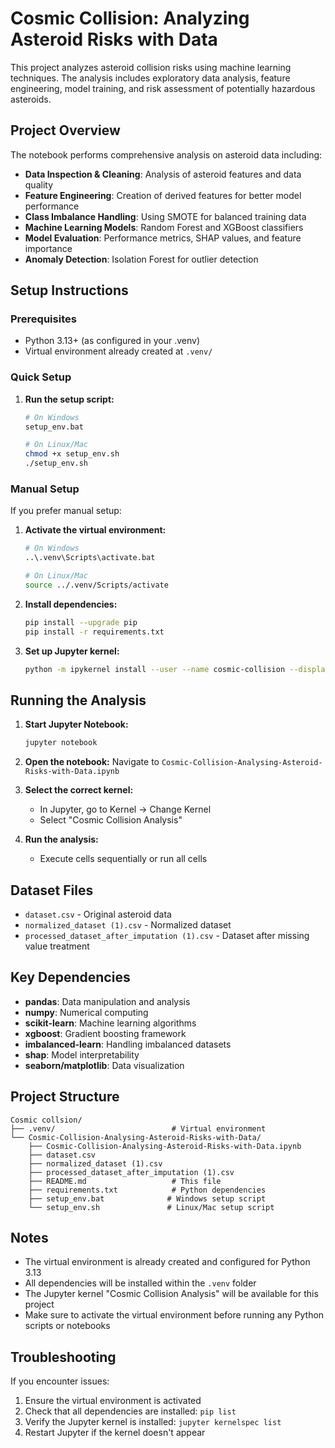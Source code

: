 # Cosmic Collision: Analyzing Asteroid Risks with Data

This project analyzes asteroid collision risks using machine learning techniques. The analysis includes exploratory data analysis, feature engineering, model training, and risk assessment of potentially hazardous asteroids.

## Project Overview

The notebook performs comprehensive analysis on asteroid data including:
- **Data Inspection & Cleaning**: Analysis of asteroid features and data quality
- **Feature Engineering**: Creation of derived features for better model performance
- **Class Imbalance Handling**: Using SMOTE for balanced training data
- **Machine Learning Models**: Random Forest and XGBoost classifiers
- **Model Evaluation**: Performance metrics, SHAP values, and feature importance
- **Anomaly Detection**: Isolation Forest for outlier detection

## Setup Instructions

### Prerequisites
- Python 3.13+ (as configured in your .venv)
- Virtual environment already created at `.venv/`

### Quick Setup
1. **Run the setup script:**
   ```bash
   # On Windows
   setup_env.bat
   
   # On Linux/Mac
   chmod +x setup_env.sh
   ./setup_env.sh
   ```

### Manual Setup
If you prefer manual setup:

1. **Activate the virtual environment:**
   ```bash
   # On Windows
   ..\.venv\Scripts\activate.bat
   
   # On Linux/Mac
   source ../.venv/Scripts/activate
   ```

2. **Install dependencies:**
   ```bash
   pip install --upgrade pip
   pip install -r requirements.txt
   ```

3. **Set up Jupyter kernel:**
   ```bash
   python -m ipykernel install --user --name cosmic-collision --display-name "Cosmic Collision Analysis"
   ```

## Running the Analysis

1. **Start Jupyter Notebook:**
   ```bash
   jupyter notebook
   ```

2. **Open the notebook:**
   Navigate to `Cosmic-Collision-Analysing-Asteroid-Risks-with-Data.ipynb`

3. **Select the correct kernel:**
   - In Jupyter, go to Kernel → Change Kernel
   - Select "Cosmic Collision Analysis"

4. **Run the analysis:**
   - Execute cells sequentially or run all cells

## Dataset Files

- `dataset.csv` - Original asteroid data
- `normalized_dataset (1).csv` - Normalized dataset
- `processed_dataset_after_imputation (1).csv` - Dataset after missing value treatment

## Key Dependencies

- **pandas**: Data manipulation and analysis
- **numpy**: Numerical computing
- **scikit-learn**: Machine learning algorithms
- **xgboost**: Gradient boosting framework
- **imbalanced-learn**: Handling imbalanced datasets
- **shap**: Model interpretability
- **seaborn/matplotlib**: Data visualization

## Project Structure

```
Cosmic collsion/
├── .venv/                          # Virtual environment
└── Cosmic-Collision-Analysing-Asteroid-Risks-with-Data/
    ├── Cosmic-Collision-Analysing-Asteroid-Risks-with-Data.ipynb
    ├── dataset.csv
    ├── normalized_dataset (1).csv
    ├── processed_dataset_after_imputation (1).csv
    ├── README.md                   # This file
    ├── requirements.txt            # Python dependencies
    ├── setup_env.bat              # Windows setup script
    └── setup_env.sh               # Linux/Mac setup script
```

## Notes

- The virtual environment is already created and configured for Python 3.13
- All dependencies will be installed within the `.venv` folder
- The Jupyter kernel "Cosmic Collision Analysis" will be available for this project
- Make sure to activate the virtual environment before running any Python scripts or notebooks

## Troubleshooting

If you encounter issues:
1. Ensure the virtual environment is activated
2. Check that all dependencies are installed: `pip list`
3. Verify the Jupyter kernel is installed: `jupyter kernelspec list`
4. Restart Jupyter if the kernel doesn't appear